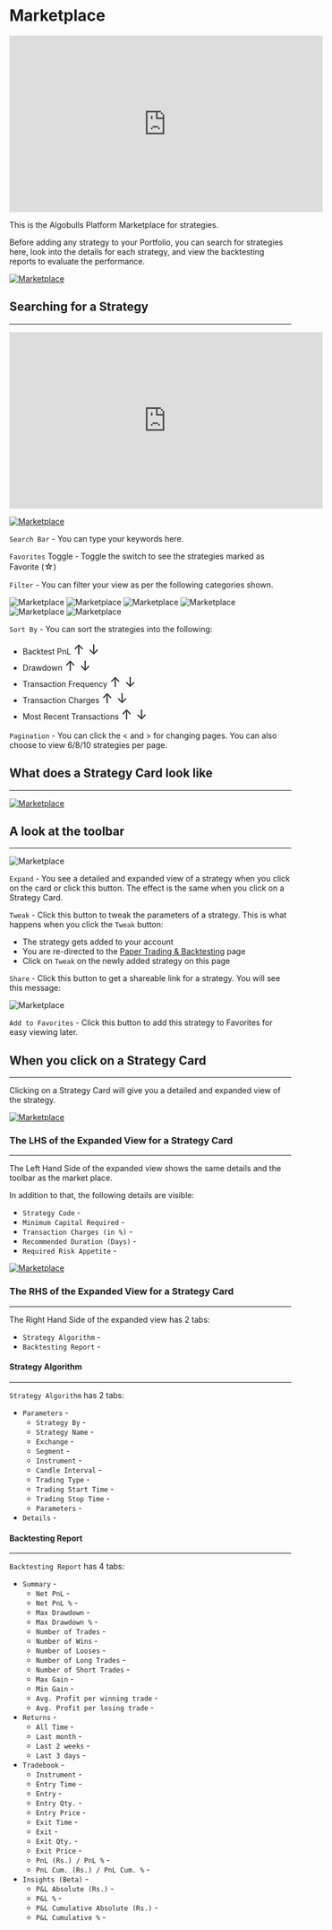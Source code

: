 # Marketplace

<iframe width="560" height="315" src="https://www.youtube.com/embed/KpnncgSfKXY" frameborder="0" allow="accelerometer; autoplay; encrypted-media; gyroscope; picture-in-picture" allowfullscreen></iframe>

This is the Algobulls Platform Marketplace for strategies.

Before adding any strategy to your Portfolio, you can search for strategies here, look into the details for each strategy, and view the backtesting reports to evaluate the performance. 

[ ![Marketplace](imgs/mkt1.png "Click to Enlarge or Ctrl+Click to open in a new Tab") ](imgs/mkt1.png)

## Searching for a Strategy 
---

<iframe width="560" height="315" src="https://www.youtube.com/embed/VQCWEm4gJHg" frameborder="0" allow="accelerometer; autoplay; encrypted-media; gyroscope; picture-in-picture" allowfullscreen></iframe>

[ ![Marketplace](imgs/mkt2.png "Click to Enlarge or Ctrl+Click to open in a new Tab") ](imgs/mkt2.png)

`Search Bar` - You can type your keywords here.

`Favorites` Toggle - Toggle the switch to see the strategies marked as Favorite (<font size=3>☆</font>)

`Filter` - You can filter your view as per the following categories shown.

![Marketplace](imgs/market-place-13-1.png)
![Marketplace](imgs/market-place-13-2.png)
![Marketplace](imgs/market-place-13-3.png)
![Marketplace](imgs/market-place-13-4.png)
![Marketplace](imgs/market-place-13-5.png)
![Marketplace](imgs/market-place-13-6.png)

`Sort By` - You can sort the strategies into the following:

* Backtest PnL <font size=5>↑ ↓</font>
* Drawdown <font size=5>↑ ↓</font> 
* Transaction Frequency <font size=5>↑ ↓</font>
* Transaction Charges <font size=5>↑ ↓</font>
* Most Recent Transactions <font size=5>↑ ↓</font>

`Pagination` - You can click the < and > for changing pages. You can also choose to view 6/8/10 strategies per page.

## What does a Strategy Card look like
---

[ ![Marketplace](imgs/mkt10.png "Click to Enlarge or Ctrl+Click to open in a new Tab") ](imgs/mkt10.png)

## A look at the toolbar
---

![Marketplace](imgs/market-place-14.png)

`Expand` - You see a detailed and expanded view of a strategy when you click on the card or click this button. The effect is the same when you click on a Strategy Card.

`Tweak` - Click this button to tweak the parameters of a strategy. This is what happens when you click the `Tweak` button:

* The strategy gets added to your account
* You are re-directed to the [Paper Trading & Backtesting](paperback.md) page
* Click on `Tweak` on the newly added strategy on this page

`Share` - Click this button to get a shareable link for a strategy. You will see this message:

![Marketplace](imgs/mkt9.png)

`Add to Favorites` - Click this button to add this strategy to Favorites for easy viewing later.

## When you click on a Strategy Card
---

Clicking on a Strategy Card will give you a detailed and expanded view of the strategy.

[ ![Marketplace](imgs/mkt3.png "Click to Enlarge or Ctrl+Click to open in a new Tab") ](imgs/mkt3.png)


### The LHS of the Expanded View for a Strategy Card
---
The Left Hand Side of the expanded view shows the same details and the toolbar as the market place.

In addition to that, the following details are visible:

 * `Strategy Code` - 
 * `Minimum Capital Required` - 
 * `Transaction Charges (in %)` - 
 * `Recommended Duration (Days)` - 
 * `Required Risk Appetite` - 

[ ![Marketplace](imgs/market-place-4.png "Click to Enlarge or Ctrl+Click to open in a new Tab") ](imgs/market-place-4.png)

### The RHS of the Expanded View for a Strategy Card
---

The Right Hand Side of the expanded view has 2 tabs:
 
 * `Strategy Algorithm` - 
 * `Backtesting Report` - 

#### Strategy Algorithm
---
`Strategy Algorithm` has 2 tabs:
 
 * `Parameters` - 
    * `Strategy By` -
    * `Strategy Name` -
    * `Exchange` -
    * `Segment` -
    * `Instrument` -
    * `Candle Interval` -
    * `Trading Type` -
    * `Trading Start Time` -
    * `Trading Stop Time` -
    * `Parameters` - 
 * `Details` - 

#### Backtesting Report
---
`Backtesting Report` has 4 tabs:
 
 * `Summary` - 
    * `Net PnL` - 
    * `Net PnL %` - 
    * `Max Drawdown` - 
    * `Max Drawdown %` - 
    * `Number of Trades` - 
    * `Number of Wins` - 
    * `Number of Looses` - 
    * `Number of Long Trades` - 
    * `Number of Short Trades` - 
    * `Max Gain` - 
    * `Min Gain` - 
    * `Avg. Profit per winning trade` - 
    * `Avg. Profit per losing trade` - 
 * `Returns` - 
    * `All Time` -	
    * `Last month` - 
    * `Last 2 weeks` - 
    * `Last 3 days` - 
 * `Tradebook` - 
    * `Instrument` -
    * `Entry Time` -	
    * `Entry` -	
    * `Entry Qty.` -	
    * `Entry Price` -	
    * `Exit Time` -	
    * `Exit` -	
    * `Exit Qty.` -	
    * `Exit Price` -	
    * `PnL (Rs.) / PnL %` -	
    * `PnL Cum. (Rs.) / PnL Cum. %` -
 * `Insights (Beta)` - 
    * `P&L Absolute (Rs.)` -
    * `P&L %` -
    * `P&L Cumulative Absolute (Rs.)` -
    * `P&L Cumulative %` -
